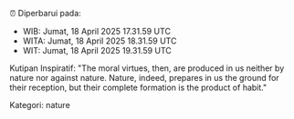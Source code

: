 ⏰ Diperbarui pada:
- WIB: Jumat, 18 April 2025 17.31.59 UTC
- WITA: Jumat, 18 April 2025 18.31.59 UTC
- WIT: Jumat, 18 April 2025 19.31.59 UTC

Kutipan Inspiratif:
"The moral virtues, then, are produced in us neither by nature nor against nature. Nature, indeed, prepares in us the ground for their reception, but their complete formation is the product of habit."


Kategori: nature

